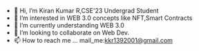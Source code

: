 - 👋 Hi, I’m Kiran Kumar R,CSE'23 Undergrad Student
- 👀 I’m interested in WEB 3.0 concepts like NFT,Smart Contracts
- 🌱 I’m currently understanding WEB 3.0 
- 💞️ I’m looking to collaborate on Web Dev.
- 📫 How to reach me ... mail_me:kkr1392001@gmail.com

<!---
KiranR-max/KiranR-max is a ✨ special ✨ repository because its `README.md` (this file) appears on your GitHub profile.
You can click the Preview link to take a look at your changes.
--->
